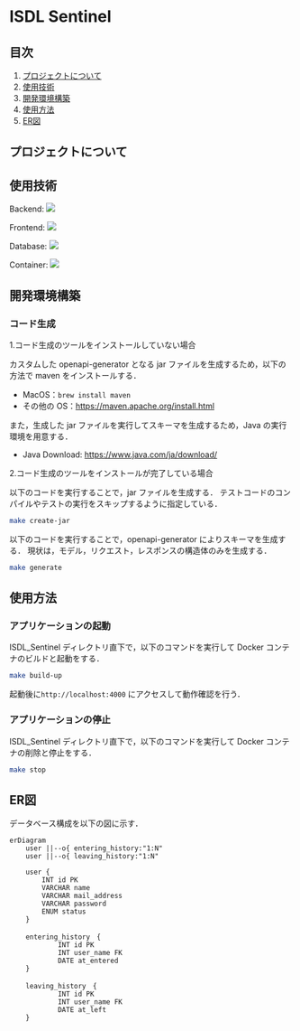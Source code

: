 # ISDL Sentinel

## 目次
1. [プロジェクトについて](#プロジェクトについて)
2. [使用技術](#使用技術)
3. [開発環境構築](#開発環境構築)
4. [使用方法](#使用方法)
5. [ER図](#ER図)


## プロジェクトについて


## 使用技術

Backend: <img src="https://img.shields.io/badge/-Go-76E1FE.svg?logo=go&style=plastic">

Frontend: <img src="https://img.shields.io/badge/-React-61DAFB.svg?logo=react&style=plastic">

Database: <img src="https://img.shields.io/badge/-Mysql-4479A1.svg?logo=mysql&style=plastic">

Container: <img src="https://img.shields.io/badge/-Docker-1488C6.svg?logo=docker&style=plastic">

## 開発環境構築

### コード生成

1.コード生成のツールをインストールしていない場合

カスタムした openapi-generator となる jar ファイルを生成するため，以下の方法で maven をインストールする．

- MacOS：`brew install maven`
- その他の OS：https://maven.apache.org/install.html

また，生成した jar ファイルを実行してスキーマを生成するため，Java の実行環境を用意する．

- Java Download: https://www.java.com/ja/download/

2.コード生成のツールをインストールが完了している場合

以下のコードを実行することで，jar ファイルを生成する．
テストコードのコンパイルやテストの実行をスキップするように指定している．

```bash
make create-jar
```

以下のコードを実行することで，openapi-generator によりスキーマを生成する．
現状は，モデル，リクエスト，レスポンスの構造体のみを生成する．

```bash
make generate
```

## 使用方法
### アプリケーションの起動

ISDL_Sentinel ディレクトリ直下で，以下のコマンドを実行して Docker コンテナのビルドと起動をする．

```bash
make build-up 
```

起動後に`http://localhost:4000` にアクセスして動作確認を行う．  


### アプリケーションの停止

ISDL_Sentinel ディレクトリ直下で，以下のコマンドを実行して Docker コンテナの削除と停止をする．

```bash
make stop 
```

## ER図

データベース構成を以下の図に示す．

```mermaid
erDiagram
    user ||--o{ entering_history:"1:N"
    user ||--o{ leaving_history:"1:N"
    
    user {
        INT id PK
        VARCHAR name
        VARCHAR mail_address
        VARCHAR password
        ENUM status
    }
    
    entering_history　{
		    INT id PK
		    INT user_name FK
		    DATE at_entered
    }
    
    leaving_history　{
		    INT id PK
		    INT user_name FK
		    DATE at_left
    }
    